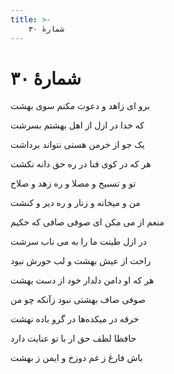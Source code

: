 ```yaml
---
title: >-
    شمارهٔ ۳۰
---
```

# شمارهٔ ۳۰

<div class="b" id="bn1"><div class="m1"><p>برو ای زاهد و دعوت مکنم سوی بهشت</p></div>
<div class="m2"><p>که خدا در ازل از اهل بهشتم بسرشت</p></div></div>
<div class="b" id="bn2"><div class="m1"><p>یک جو از خرمن هستی نتواند برداشت</p></div>
<div class="m2"><p>هر که در کوی فنا در ره حق دانه نکشت</p></div></div>
<div class="b" id="bn3"><div class="m1"><p>تو و تسبیح و مصلا و ره زهد و صلاح</p></div>
<div class="m2"><p>من و میخانه و زنار و ره دیر و کنشت</p></div></div>
<div class="b" id="bn4"><div class="m1"><p>منعم از می مکن ای صوفی صافی که حکیم</p></div>
<div class="m2"><p>در ازل طینت ما را به می ناب سرشت</p></div></div>
<div class="b" id="bn5"><div class="m1"><p>راحت از عیش بهشت و لب حورش نبود</p></div>
<div class="m2"><p>هر که او دامن دلدار خود از دست بهشت</p></div></div>
<div class="b" id="bn6"><div class="m1"><p>صوفی صاف بهشتی نبود زآنکه چو من</p></div>
<div class="m2"><p>خرقه در میکده‌ها در گرو باده نهشت</p></div></div>
<div class="b" id="bn7"><div class="m1"><p>حافظا لطف حق ار با تو عنایت دارد</p></div>
<div class="m2"><p>باش فارغ ز غم دوزخ و ایمن ز بهشت</p></div></div>
